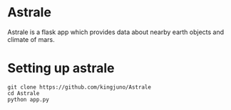 # Astrale
Astrale is a flask app which provides data about nearby earth objects and climate of mars.

# Setting up astrale 
 ```
 git clone https://github.com/kingjuno/Astrale
 cd Astrale 
 python app.py
 ```
 
 
